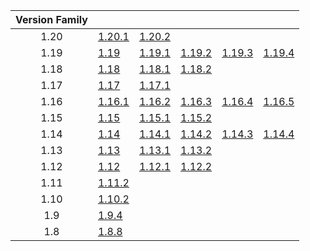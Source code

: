 | Version Family | | | | | |
|:---:|---|---|---|---|---|
| 1.20 | [1.20.1](https://github.com/BaldGang/spigot-build/releases/download/20231010/spigot-1.20.1.jar) | [1.20.2](https://github.com/BaldGang/spigot-build/releases/download/20231010/spigot-1.20.2.jar) | | | |
| 1.19 | [1.19](https://github.com/BaldGang/spigot-build/releases/download/20231010/spigot-1.19.jar) | [1.19.1](https://github.com/BaldGang/spigot-build/releases/download/20231010/spigot-1.19.1.jar) | [1.19.2](https://github.com/BaldGang/spigot-build/releases/download/20231010/spigot-1.19.2.jar) | [1.19.3](https://github.com/BaldGang/spigot-build/releases/download/20231010/spigot-1.19.3.jar) | [1.19.4](https://github.com/BaldGang/spigot-build/releases/download/20231010/spigot-1.19.4.jar) |
| 1.18 | [1.18](https://github.com/BaldGang/spigot-build/releases/download/20231010/spigot-1.18.jar) | [1.18.1](https://github.com/BaldGang/spigot-build/releases/download/20231010/spigot-1.18.1.jar) | [1.18.2](https://github.com/BaldGang/spigot-build/releases/download/20231010/spigot-1.18.2.jar) | | |
| 1.17 | [1.17](https://github.com/BaldGang/spigot-build/releases/download/20231010/spigot-1.17.jar) | [1.17.1](https://github.com/BaldGang/spigot-build/releases/download/20231010/spigot-1.17.1.jar) | | | |
| 1.16 | [1.16.1](https://github.com/BaldGang/spigot-build/releases/download/20231010/spigot-1.16.1.jar) | [1.16.2](https://github.com/BaldGang/spigot-build/releases/download/20231010/spigot-1.16.2.jar) | [1.16.3](https://github.com/BaldGang/spigot-build/releases/download/20231010/spigot-1.16.3.jar) | [1.16.4](https://github.com/BaldGang/spigot-build/releases/download/20231010/spigot-1.16.4.jar) | [1.16.5](https://github.com/BaldGang/spigot-build/releases/download/20231010/spigot-1.16.5.jar) |
| 1.15 | [1.15](https://github.com/BaldGang/spigot-build/releases/download/20231010/spigot-1.15.jar) | [1.15.1](https://github.com/BaldGang/spigot-build/releases/download/20231010/spigot-1.15.1.jar) | [1.15.2](https://github.com/BaldGang/spigot-build/releases/download/20231010/spigot-1.15.2.jar) | | |
| 1.14 | [1.14](https://github.com/BaldGang/spigot-build/releases/download/20231010/spigot-1.14.jar) | [1.14.1](https://github.com/BaldGang/spigot-build/releases/download/20231010/spigot-1.14.1.jar) | [1.14.2](https://github.com/BaldGang/spigot-build/releases/download/20231010/spigot-1.14.2.jar) | [1.14.3](https://github.com/BaldGang/spigot-build/releases/download/20231010/spigot-1.14.3.jar) | [1.14.4](https://github.com/BaldGang/spigot-build/releases/download/20231010/spigot-1.14.4.jar) |
| 1.13 | [1.13](https://github.com/BaldGang/spigot-build/releases/download/20231010/spigot-1.13.jar) | [1.13.1](https://github.com/BaldGang/spigot-build/releases/download/20231010/spigot-1.13.1.jar) | [1.13.2](https://github.com/BaldGang/spigot-build/releases/download/20231010/spigot-1.13.2.jar) | | |
| 1.12 | [1.12](https://github.com/BaldGang/spigot-build/releases/download/20231010/spigot-1.12.jar) | [1.12.1](https://github.com/BaldGang/spigot-build/releases/download/20231010/spigot-1.12.1.jar) | [1.12.2](https://github.com/BaldGang/spigot-build/releases/download/20231010/spigot-1.12.2.jar) | | |
| 1.11 | [1.11.2](https://github.com/BaldGang/spigot-build/releases/download/20231010/spigot-1.11.2.jar) | | | | |
| 1.10 | [1.10.2](https://github.com/BaldGang/spigot-build/releases/download/20231010/spigot-1.10.2.jar) | | | | |
| 1.9 | [1.9.4](https://github.com/BaldGang/spigot-build/releases/download/20231010/spigot-1.9.4.jar) | | | | |
| 1.8 | [1.8.8](https://github.com/BaldGang/spigot-build/releases/download/20231010/spigot-1.8.8.jar) | | | | |
